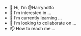 - 👋 Hi, I’m @Harrynotfo
- 👀 I’m interested in ...
- 🌱 I’m currently learning ...
- 💞️ I’m looking to collaborate on ...
- 📫 How to reach me ...

<!---
Harrynotfo/Harrynotfo is a ✨ special ✨ repository because its `README.md` (this file) appears on your GitHub profile.
You can click the Preview link to take a look at your changes.
---happy birthday
